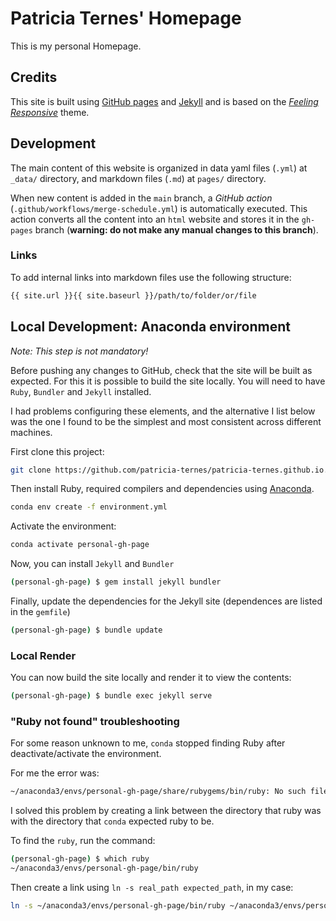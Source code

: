 # Patricia Ternes' Homepage

This is my personal Homepage.

## Credits

This site is built using [GitHub pages](https://pages.github.com/) and
[Jekyll](https://jekyllrb.com) and is based on the [*Feeling Responsive*][1]
theme.

## Development

The main content of this website is organized in data yaml files (`.yml`) at `_data/`
directory, and markdown files (`.md`) at `pages/` directory.

When new content is added in the `main` branch, a *GitHub action*
(`.github/workflows/merge-schedule.yml`) is automatically executed. This action
converts all the content into an `html` website and stores it in the `gh-pages`
branch (**warning: do not make any manual changes to this branch**).

### Links

To add internal links into markdown files use the following structure:

```markdown
{{ site.url }}{{ site.baseurl }}/path/to/folder/or/file
```


## Local Development: Anaconda environment

*Note:* *This step is not mandatory!*

Before pushing any changes to GitHub, check that the site will be built as
expected. For this it is possible to build the site locally.
You will need to have `Ruby`, `Bundler` and `Jekyll` installed.

I had problems configuring these elements, and the alternative I list below was
the one I found to be the simplest and most consistent across different machines.

First clone this project:

```bash
git clone https://github.com/patricia-ternes/patricia-ternes.github.io.git
```

Then install Ruby, required compilers and dependencies using
[Anaconda](https://www.anaconda.com/).

```bash
conda env create -f environment.yml
```

Activate the environment:

```bash
conda activate personal-gh-page
```

Now, you can install `Jekyll` and `Bundler`

```bash
(personal-gh-page) $ gem install jekyll bundler
```

Finally, update the dependencies for the Jekyll site (dependences are listed
in the `gemfile`)

```bash
(personal-gh-page) $ bundle update
```

### Local Render

You can now build the site locally and render it to view the contents:

```bash
(personal-gh-page) $ bundle exec jekyll serve
```

### "Ruby not found" troubleshooting

For some reason unknown to me, `conda` stopped finding Ruby after deactivate/activate the environment.
<!-- This issue was not consistent across the platforms I tested. -->

For me the error was:

```bash
~/anaconda3/envs/personal-gh-page/share/rubygems/bin/ruby: No such file or directory
```

I solved this problem by creating a link between the directory that ruby was
with the directory that `conda` expected ruby to be.

To find the `ruby`, run the command:

```bash
(personal-gh-page) $ which ruby
~/anaconda3/envs/personal-gh-page/bin/ruby
```

Then create a link using `ln -s real_path expected_path`, in my case:

```bash
ln -s ~/anaconda3/envs/personal-gh-page/bin/ruby ~/anaconda3/envs/personal-gh-page/share/rubygems/bin/ruby
```

[1]: http://phlow.github.io/feeling-responsive/